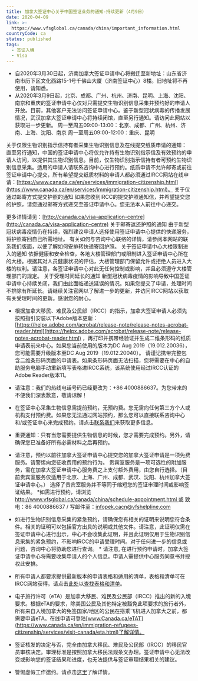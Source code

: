 ```yaml
---
title: 加拿大签证中心关于中国签证业务的通知-持续更新（4月9日）
date: 2020-04-09
link: >-
  https://www.vfsglobal.ca/canada/china/important_information.html
countryCode: ca
status: published
tags:
  - 签证入境
  - Visa
---
```

* 自2020年3月30日起，济南加拿大签证申请中心将搬迁至新地址：山东省济南市历下区文化西路15-1号千佛山大厦（济南签证中心）8楼。旧地址将不再使用，请知悉。
* 从2020年3月9日起，北京、成都、广州、杭州、济南、昆明、上海、沈阳、南京和重庆的签证申请中心仅对只需提交生物识别信息采集并预约好的申请人开放。目前，其他客户无法访问签证申请中心。鉴于新型冠状病毒的传播发展情况，武汉加拿大签证申请中心将持续闭馆，直至另行通知。请访问此网站以获取进一步更新。 周一至周五09:00-13:00：北京、成都、广州、杭州、济南、上海、沈阳、南京 周一至周五09:00-12:00：重庆、昆明

关于仅限生物识别指示信持有者采集生物识别信息及在线提交纸质申请的通知： 直至另行通知，中国的签证申请中心将仅允许持有生物识别指示信及有效预约的申请人访问，以提供其生物识别信息。目前，仅生物识别指示信持有者可预约生物识别信息采集。适用的申请人请联系咨询中心进行预约。纸质申请不允许邮寄或前往签证申请中心提交，所有希望提交纸质材料的申请人都必须通过IRCC网站在线申请：[https://www.canada.ca/en/services/immigration-citizenship.html](https://www.canada.ca/en/services/immigration-citizenship.html)。 关于仅通过邮寄方式提交护照的通知  如果您收到IRCC的提交护照通知信，并希望提交您的护照，请您通过邮寄方式递交至签证申请中心。您无法本人前往中心递交。

更多详情请见：[http://canada.ca/visa-application-centre](http://canada.ca/visa-application-centre) 关于邮寄返还护照的通知  由于新型冠状病毒疫情仍在持续，强烈建议申请人选择使用签证申请中心提供的快递服务，将护照寄回自己所需地址。 有关如何与咨询中心联络的详情，请参阅本网站的联系我们版面，以便了解如何安排转快递寄回护照。 关于签证申请中心大楼限制进入的通知  依据健康和安全检查，各地大楼管理部门或限制进入签证申请中心所在的大楼。根据其对人员健康状况的评估，大楼管理部门保留允许或拒绝人员进入大楼的权利。请注意，各签证申请中心对此无任何控制或影响，并且必须遵守大楼管理部门的规定。 关于受理时间延长的通知  新型冠状病毒疫情的影响导致中国签证申请中心持续关闭，我们由此面临递送延误的情况。如果您提交了申请，处理时间不排除有所延长。请继续关注官网以了解进一步的更新，并访问IRCC网站以获取有关受理时间的更新。感谢您的耐心。

* 根据加拿大移民、难民及公民部（IRCC）的指示，加拿大签证申请人必须先按照指引安装以下Adobe版本更新：[https://helpx.adobe.com/acrobat/release-note/release-notes-acrobat-reader.html](https://helpx.adobe.com/acrobat/release-note/release-notes-acrobat-reader.html) ，再打印并携带经验证并生成二维条形码的纸质申请表前来中心。如果您当前使用的版本为DC Aug 2019（19.012.20036），您可能需要升级版本至DC Aug 2019（19.012.20040）。 请谨记携带完整包含二维条形码页面的申请表。如果条形码页面无法扫描，您将需要在中心的自助服务电脑手动重新填写表格进IRCC系统，该系统使用经过IRCC认证的 Adobe Reader版本11。

* 请注意：我们的热线电话号码已经更改为：+86 4000886637。为您带来的不便我们深表歉意，敬请谅解！
* 在签证中心采集生物信息需提前预约，无预约费。您无需向任何第三方个人或机构支付预约费。如果您无法通过网站预约，那么您可以直接联系咨询中心和/或签证中心来完成预约。请点击[联系我们](contact_us.html)来获取更多信息。

*  重要通知：只有当您需要提供生物信息的时候，您才需要完成预约。另外，请确保您已准备好所有必需材料之后再预约。
* 请注意，预约以前往加拿大签证申请中心提交您的加拿大签证申请是一项免费服务。请警惕向您征收费用的预约行为。 贵宾室服务是一项可选性的附加服务，需在加拿大签证申请中心服务费之上支付额外费用，由您自行选择。（目前贵宾室服务仅适用于北京、上海、广州、成都、武汉、沈阳、杭州加拿大签证申请中心。） 选择了贵宾室服务并不等同于缩短您的签证审理时间或影响签证结果。
*如需进行预约，请浏览[http://www.vfsglobal.ca/canada/china/schedule-appointment.html ](schedule-appointment.html)或 致电：86 4000886637 / 写邮件至：[infopek.cacn@vfshelpline.com](mailto:infopek.cacn@vfshelpline.com)
* 如进行生物识别信息采集的紧急预约，请确保您有相关的证明来说明您符合条件。相关的证明可以包括官方出具的说明或其他文件。请注意，此证明仅需在签证申请中心进行出示，中心不会收集此证明，并且此证明仅用于生物识别信息采集的紧急预约，不影响IRCC的申请受理时间。对于任何进一步的信息或问题，咨询中心将协助您进行查询。 * 请注意, 在进行预约申请时，加拿大签证申请中心将需要收集申请人的个人信息。申请人需提供中心服务同意书并授权此安排。
* 所有申请人都要求提供最新版本的申请表格和适用的清单，表格和清单可在IRCC网站获得。请点击[此处](https://www.canada.ca/en/immigration-refugees-citizenship/services/application/application-forms-guides.html)以[查找表格和清单](https://www.canada.ca/en/immigration-refugees-citizenship/services/application/application-forms-guides.html)。
* 电子旅行许可（eTA）是加拿大移民、难民及公民部（IRCC）推出的新的入境要求。根据eTA的要求，除美国公民及其他特定被豁免此项要求的旅行者外，所有来自入境加拿大的免签国家/地区的公民在搭乘飞机进入加拿大之前，都需要申请eTA。在线申请可登陆[www.Canada.ca/eTAT](https://www.canada.ca/en/immigration-refugees-citizenship/services/visit-canada/eta.html)了解详情。
* 签证核发的决定与否，完全由加拿大移民、难民及公民部（IRCC）的移民官员审核决定。审理标准是按照加拿大移民法规条文办理。签证申请中心无法改变或影响您的签证结果和进度，也无法提供与签证审理结果相关的建议。
* 警惕虚假工作邀约。请点击[这里](disclaimer_and_privacy_policy.html#beware_of_fraudulent_job_offers)了解详情。
